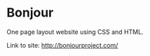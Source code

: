 Bonjour
=======

One page layout website using CSS and HTML.

Link to site: http://bonjourproject.com/
